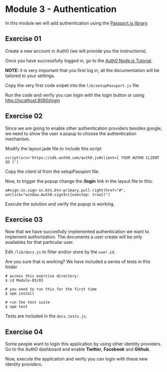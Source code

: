 # Module 3 - Authentication

In this module we will add authentication using the [Passport.js library](http://passportjs.org/).

## Exercise 01

Create a new account in Auth0 (we will provide you the instructions).

Once you have successfully logged in, go to the  [Auth0 Node.js Tutorial](https://docs.auth0.com/nodejs-tutorial).

__NOTE:__ it is very important that you first log in, all the documentation will be tailored to your settings.

Copy the very first code snipet into the ```lib/setupPassport.js``` file.

Run the code and verify you can login with the login button or using [http://localhost:8080/login](http://localhost:8080/login)

## Exercise 02

Since we are going to enable other authentication providers besides google, we need to show the user a popup to choose the authentication mechanism.

Modify the layout.jade file to include this script

    script(src='https://sdk.auth0.com/auth0.js#client=[ YOUR AUTH0 CLIENT ID ]')

Copy the client id from the setupPassport file.

Now, to trigger the popup change the __/login__ link in the layout file to this:

    a#sign-in.sign-in.btn.btn-primary.pull-right(href="#", onclick="window.Auth0.signIn({onestep: true})") 

Execute the solution and verify the popup is working.

## Exercise 03

Now that we have succesfully implemented authentication we want to implement authorization. The documents a user create will be only availables for that particular user.

Edit ```/lib/docs.js``` to filter and/or store by the `user.id`.

Are you sure that is working? We have included a series of tests in this folder

~~~
# access this exercise directory:
$ cd Module-03/03

# you need to run this for the first time
$ npm install 

# run the test suite
$ npm test
~~~

Tests are included in the ```docs.tests.js```.


## Exercise 04

Some people want to login this application by using other identity providers. Go to the Auth0 dashboard and enable __Twitter__, __Facebook__ and __Github__.

Now, execute the application and verify you can login with these new identity providers.

